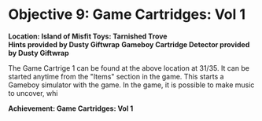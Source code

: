# Objective 9: Game Cartridges: Vol 1
**Location: Island of Misfit Toys: Tarnished Trove**  
**Hints provided by Dusty Giftwrap**
**Gameboy Cartridge Detector provided by Dusty Giftwrap**

The Game Cartrige 1 can be found at the above location at 31/35.
It can be started anytime from the "Items" section in the game.
This starts a Gameboy simulator with the game.
In the game, it is possible to make music to uncover, whi

**Achievement: Game Cartridges: Vol 1**
<!--stackedit_data:
eyJoaXN0b3J5IjpbMTg0MjMwOTM3OSwtMjAxMDE5MjYzXX0=
-->